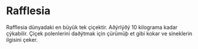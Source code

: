 # Rafflesia

Rafflesia dünyadaki en büyük tek çiçektir. Aðýrlýðý 10 kilograma kadar
çýkabilir. Çiçek polenlerini daðýtmak için çürümüþ et gibi kokar ve sineklerin
ilgisini çeker.
